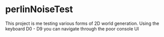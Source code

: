 # perlinNoiseTest
This project is me testing various forms of 2D world generation. 
Using the keyboard D0 - D9 you can navigate through the poor console UI
